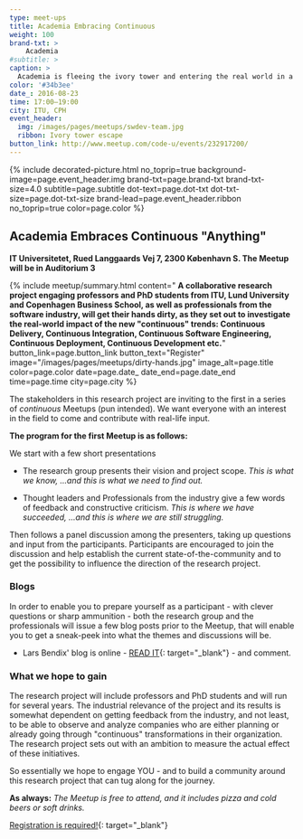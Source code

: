 ```yaml
---
type: meet-ups
title: Academia Embracing Continuous
weight: 100
brand-txt: >
    Academia
#subtitle: >
caption: >
  Academia is fleeing the ivory tower and entering the real world in a collaborative research project about Continuous "Anything". Join this presentation and panel discussion meetup.
color: '#34b3ee'
date_: 2016-08-23
time: 17:00—19:00
city: ITU, CPH
event_header:
  img: /images/pages/meetups/swdev-team.jpg
  ribbon: Ivory tower escape
button_link: http://www.meetup.com/code-u/events/232917200/
---
```


{% include decorated-picture.html
no_toprip=true
background-image=page.event_header.img
brand-txt=page.brand-txt
brand-txt-size=4.0
subtitle=page.subtitle
dot-text=page.dot-txt
dot-txt-size=page.dot-txt-size
brand-lead=page.event_header.ribbon
no_toprip=true
color=page.color %}

## Academia Embraces Continuous "Anything"

__IT Universitetet, Rued Langgaards Vej 7, 2300 København S. The Meetup will be in Auditorium 3__


{% include meetup/summary.html
content="
__A collaborative research project engaging professors and PhD students from ITU, Lund University and Copenhagen Business School, as well as professionals from the software industry, will get their hands dirty, as they set out to investigate the real-world impact of the new \"continuous\" trends: Continuous Delivery, Continuous Integration, Continuous Software Engineering, Continuous Deployment, Continuous Development etc.__"
button_link=page.button_link
button_text="Register"
image="/images/pages/meetups/dirty-hands.jpg"
image_alt=page.title
color=page.color
date=page.date_
date_end=page.date_end
time=page.time
city=page.city
%}

The stakeholders in this research project are inviting to the first in a series of _continuous_ Meetups (pun intended). We want everyone with an interest in the field to come and contribute with real-life input.

__The program for the first Meetup is as follows:__

We start with a few short presentations

* The research group presents their vision and project scope. _This is what we know, ...and this is what we need to find out._

* Thought leaders and Professionals from the industry give a few words of feedback and constructive criticism. _This is where we have succeeded, ...and this is where we are still struggling._

Then follows a panel discussion among the presenters, taking up questions and input from the participants. Participants are encouraged to join the discussion and help establish the current state-of-the-community and to get the possibility to influence the direction of the research project.

### Blogs

In order to enable you to prepare yourself as a participant - with clever questions or sharp ammunition - both the research group and the professionals will issue a few blog posts prior to the Meetup, that will enable you to get a sneak-peek into what the themes and discussions will be.

* Lars Bendix' blog is online - [READ IT](https://www.linkedin.com/pulse/academia-embraces-continuous-anything-lars-bendix){: target="_blank"} - and comment.

### What we hope to gain

The research project will include professors and PhD students and will run for several years. The industrial relevance of the project and its results is somewhat dependent on getting feedback from the industry, and not least, to be able to observe and analyze companies who are either planning or already going through \"continuous\" transformations in their organization. The research project sets out with an ambition to measure the actual effect of these initiatives.

So essentially we hope to engage YOU - and to build a community around this research project that can tug along for the journey.

__As always:__ _The Meetup is free to attend, and it includes pizza and cold beers or soft drinks._

[Registration is required!](http://www.meetup.com/code-u/events/232917200/){: target="_blank"}
